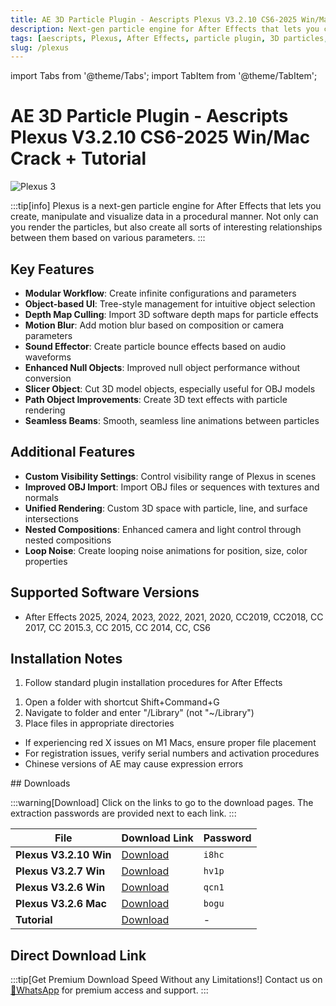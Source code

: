 ```yaml
---
title: AE 3D Particle Plugin - Aescripts Plexus V3.2.10 CS6-2025 Win/Mac Crack + Tutorial
description: Next-gen particle engine for After Effects that lets you create, manipulate and visualize data in a procedural manner with advanced 3D capabilities.
tags: [aescripts, Plexus, After Effects, particle plugin, 3D particles, visual effects, motion graphics, AE plugin, Plexus 3]
slug: /plexus
---
```

import Tabs from '@theme/Tabs';
import TabItem from '@theme/TabItem';

<!--Last updated: Sep 17 2025-->

# AE 3D Particle Plugin - Aescripts Plexus V3.2.10 CS6-2025 Win/Mac Crack + Tutorial

![Plexus 3](https://www.gfxcamp.com/wp-content/uploads/2016/07/Plexus-3.jpg)

:::tip[info]
Plexus is a next-gen particle engine for After Effects that lets you create, manipulate and visualize data in a procedural manner. Not only can you render the particles, but also create all sorts of interesting relationships between them based on various parameters.
:::

## Key Features

- **Modular Workflow**: Create infinite configurations and parameters
- **Object-based UI**: Tree-style management for intuitive object selection
- **Depth Map Culling**: Import 3D software depth maps for particle effects
- **Motion Blur**: Add motion blur based on composition or camera parameters
- **Sound Effector**: Create particle bounce effects based on audio waveforms
- **Enhanced Null Objects**: Improved null object performance without conversion
- **Slicer Object**: Cut 3D model objects, especially useful for OBJ models
- **Path Object Improvements**: Create 3D text effects with particle rendering
- **Seamless Beams**: Smooth, seamless line animations between particles

## Additional Features

- **Custom Visibility Settings**: Control visibility range of Plexus in scenes
- **Improved OBJ Import**: Import OBJ files or sequences with textures and normals
- **Unified Rendering**: Custom 3D space with particle, line, and surface intersections
- **Nested Compositions**: Enhanced camera and light control through nested compositions
- **Loop Noise**: Create looping noise animations for position, size, color properties

## Supported Software Versions

- After Effects 2025, 2024, 2023, 2022, 2021, 2020, CC2019, CC2018, CC 2017, CC 2015.3, CC 2015, CC 2014, CC, CS6



## Installation Notes

<Tabs>
  <TabItem value="windows" label="Windows Installation" default>
    <ol>
      <li>Follow standard plugin installation procedures for After Effects</li>
    </ol>
  </TabItem>
  <TabItem value="mac" label="Mac Installation">
    <ol>
      <li>Open a folder with shortcut Shift+Command+G</li>
      <li>Navigate to folder and enter "/Library" (not "~/Library")</li>
      <li>Place files in appropriate directories</li>
    </ol>
  </TabItem>
 <TabItem value="troubleshooting" label="Troubleshooting">
    <ul>
      <li>If experiencing red X issues on M1 Macs, ensure proper file placement</li>
      <li>For registration issues, verify serial numbers and activation procedures</li>
      <li>Chinese versions of AE may cause expression errors</li>
    </ul>
  </TabItem>
</Tabs>
## Downloads

:::warning[Download]
Click on the links to go to the download pages. The extraction passwords are provided next to each link.
:::

| File | Download Link | Password |
| ---- | ------------- | -------- |
| **Plexus V3.2.10 Win** | [Download](https://pan.baidu.com/s/1Rf8ucWGBbS1ka108X3k6kQ?pwd=i8hc) | `i8hc` |
| **Plexus V3.2.7 Win** | [Download](https://pan.baidu.com/s/1b90US5h9qdIUC0hzX5n7xg?pwd=hv1p) | `hv1p` |
| **Plexus V3.2.6 Win** | [Download](https://pan.baidu.com/s/11X9KCJYLiyoa7IAGRbVUTw?pwd=qcn1) | `qcn1` |
| **Plexus V3.2.6 Mac** | [Download](https://pan.baidu.com/s/15m43xu-q_eD-cBhZ6XMbeQ?pwd=bogu) | `bogu` |
| **Tutorial** | [Download](http://pan.baidu.com/s/1mhUTyZY) | - |

## Direct Download Link
:::tip[Get Premium Download Speed Without any Limitations!]
Contact us on [💬WhatsApp](https://wa.me/+8613237610083) for premium  access and support.
:::